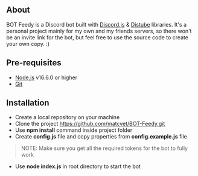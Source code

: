 ## About

BOT Feedy is a Discord bot built with [Discord.js](https://discord.js.org/#/) & [Distube](https://distube.js.org/#/) libraries. It's a personal project mainly for my own and my friends servers, so there won't be an invite link for the bot, but feel free to use the source code to create your own copy. :)

## Pre-requisites

- [Node.js](https://nodejs.org/en/) v16.6.0 or higher
- [Git](https://git-scm.com/)

## Installation

- Create a local repository on your machine
- Clone the project https://github.com/matcvet/BOT-Feedy.git
- Use <b>npm install</b> command inside project folder
- Create <b>config.js</b> file and copy properties from <b>config.example.js</b> file <br>
> NOTE: Make sure you get all the required tokens for the bot to fully work
- Use <b>node index.js</b> in root directory to start the bot


